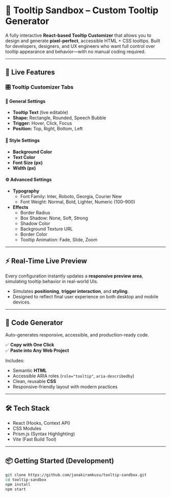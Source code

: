 # 🧰 Tooltip Sandbox – Custom Tooltip Generator

A fully interactive **React-based Tooltip Customizer** that allows you to design and generate **pixel-perfect**, accessible HTML + CSS tooltips. Built for developers, designers, and UX engineers who want full control over tooltip appearance and behavior—with no manual coding required.

---

## 🚀 Live Features

### 🎛️ Tooltip Customizer Tabs

#### 🔹 General Settings
- **Tooltip Text** (live editable)
- **Shape:** Rectangle, Rounded, Speech Bubble
- **Trigger:** Hover, Click, Focus
- **Position:** Top, Right, Bottom, Left

#### 🎨 Style Settings
- **Background Color**
- **Text Color**
- **Font Size (px)**
- **Width (px)**

#### ⚙️ Advanced Settings
- **Typography**
  - Font Family: Inter, Roboto, Georgia, Courier New
  - Font Weight: Normal, Bold, Lighter, Numeric (100–900)
- **Effects**
  - Border Radius
  - Box Shadow: None, Soft, Strong
  - Shadow Color
  - Background Texture URL
  - Border Color
  - Tooltip Animation: Fade, Slide, Zoom

---

## ⚡ Real-Time Live Preview
Every configuration instantly updates a **responsive preview area**, simulating tooltip behavior in real-world UIs.

- Simulates **positioning**, **trigger interaction**, and **styling**.
- Designed to reflect final user experience on both desktop and mobile devices.

---

## 🧩 Code Generator
Auto-generates responsive, accessible, and production-ready code.

✅ **Copy with One Click**  
✅ **Paste into Any Web Project**

Includes:
- Semantic **HTML**
- Accessible ARIA roles (`role="tooltip"`, `aria-describedby`)
- Clean, reusable **CSS**
- Responsive-friendly layout with modern practices

---

## 🛠️ Tech Stack
- React (Hooks, Context API)
- CSS Modules
- Prism.js (Syntax Highlighting)
- Vite (Fast Build Tool)

---

## 📦 Getting Started (Development)
```bash
git clone https://github.com/janakiramkusu/tooltip-sandbox.git
cd tooltip-sandbox
npm install
npm start
